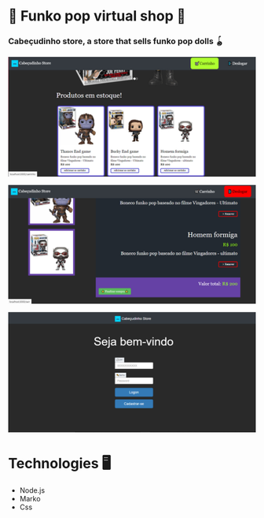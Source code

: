 # 🛒 Funko pop virtual shop 🛒 

### Cabeçudinho store, a store that sells funko pop dolls  🪀


![](https://raw.githubusercontent.com/kaugoncalves/FunkoPop-Virtual-Shop/main/Pag%20inicial.jpg)

![](https://github.com/kaugoncalves/FunkoPop-Virtual-Shop/blob/main/Carrinho.jpg?raw=true)

![](https://github.com/kaugoncalves/FunkoPop-Virtual-Shop/blob/main/pag%20login.jpg?raw=true)



# Technologies 🖥️
- Node.js
- Marko
- Css

